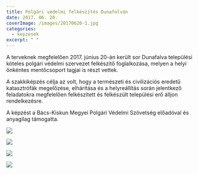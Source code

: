 ```yaml
---
title: Polgári védelmi felkészítés Dunafalván
date: 2017. 06. 20.
coverImage: /images/20170620-1.jpg
categories:
  - kepzesek
excerpt: " "
---
```

A terveknek megfelelően 2017. június 20-án került sor Dunafalva települési köteles polgári védelmi szervezet felkészítő foglalkozása, melyen a helyi önkéntes mentőcsoport tagjai is részt vettek.

A szakkiképzés célja az volt, hogy a természeti és civilizációs eredetű katasztrófák megelőzése, elhárítása és a helyreállítás során jelentkező feladatokra megfelelően felkészített és felkészült települési erő álljon rendelkezésre.

A képzést a Bács-Kiskun Megyei Polgári Védelmi Szövetség előadóval és anyagilag támogatta.

![](/images/20170620-2.jpg)

![](/images/20170620-3.jpg)

![](/images/20170620-4.jpg)

![](/images/20170620-5.jpg)
